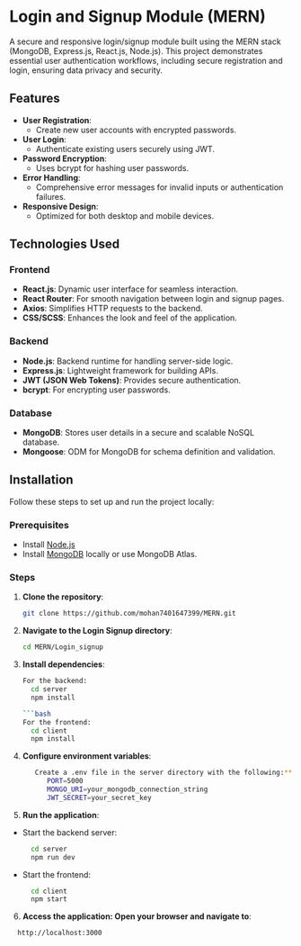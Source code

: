 # Login and Signup Module (MERN)

A secure and responsive login/signup module built using the MERN stack (MongoDB, Express.js, React.js, Node.js). This project demonstrates essential user authentication workflows, including secure registration and login, ensuring data privacy and security.

## Features

- **User Registration**:
  - Create new user accounts with encrypted passwords.
- **User Login**:
  - Authenticate existing users securely using JWT.
- **Password Encryption**:
  - Uses bcrypt for hashing user passwords.
- **Error Handling**:
  - Comprehensive error messages for invalid inputs or authentication failures.
- **Responsive Design**:
  - Optimized for both desktop and mobile devices.

## Technologies Used

### Frontend
- **React.js**: Dynamic user interface for seamless interaction.
- **React Router**: For smooth navigation between login and signup pages.
- **Axios**: Simplifies HTTP requests to the backend.
- **CSS/SCSS**: Enhances the look and feel of the application.

### Backend
- **Node.js**: Backend runtime for handling server-side logic.
- **Express.js**: Lightweight framework for building APIs.
- **JWT (JSON Web Tokens)**: Provides secure authentication.
- **bcrypt**: For encrypting user passwords.

### Database
- **MongoDB**: Stores user details in a secure and scalable NoSQL database.
- **Mongoose**: ODM for MongoDB for schema definition and validation.

## Installation

Follow these steps to set up and run the project locally:

### Prerequisites
- Install [Node.js](https://nodejs.org/)
- Install [MongoDB](https://www.mongodb.com/try/download/community) locally or use MongoDB Atlas.

### Steps

1. **Clone the repository**:
   ```bash
   git clone https://github.com/mohan7401647399/MERN.git

2. **Navigate to the Login Signup directory**:
    ```bash
    cd MERN/Login_signup

3. **Install dependencies**:
    ```bash
    For the backend:
      cd server
      npm install

    ```bash
    For the frontend:
      cd client
      npm install

4. **Configure environment variables**:
    ```bash
       Create a .env file in the server directory with the following:**
          PORT=5000
          MONGO_URI=your_mongodb_connection_string
          JWT_SECRET=your_secret_key

5. **Run the application**:
- Start the backend server:
  ```bash
    cd server
    npm run dev
- Start the frontend:
  ```bash
    cd client
    npm start

6. **Access the application: Open your browser and navigate to**:
  ```bash
    http://localhost:3000 
